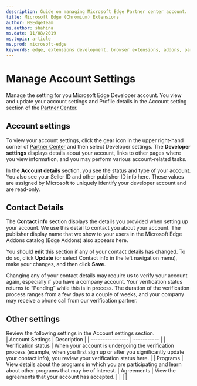 ```yaml
---
description: Guide on managing Microsoft Edge Partner center account.
title: Microsoft Edge (Chromium) Extensions
author: MSEdgeTeam
ms.author: shahina
ms.date: 11/08/2019
ms.topic: article
ms.prod: microsoft-edge
keywords: edge, extensions development, browser extensions, addons, partner center, developer
---
```


# Manage Account Settings  

Manage the setting for you Microsoft Edge Developer account.  You view and update your account settings and Profile details in the Account setting section of the [Partner Center](https://go.microsoft.com/fwlink/?linkid=2099798).  

## Account settings  

To view your account settings, click the gear icon in the upper right-hand corner of [Partner Center](https://go.microsoft.com/fwlink/?linkid=2099798) and then select Developer settings.  The **Developer settings** displays details about your account, links to other pages where you view information, and you may perform various account-related tasks.  
 
In the **Account details** section, you see the status and type of your account.  You also see your Seller ID and other publisher ID info here.  These values are assigned by Microsoft to uniquely identify your developer account and are read-only.  

## Contact Details  

The **Contact info** section displays the details you provided when setting up your account.  We use this detail to contact you about your account.  The publisher display name that we show to your users in the Microsoft Edge Addons catalog (Edge Addons) also appears here.  
  
You should **edit** this section if any of your contact details has changed. To do so, click **Update** (or select Contact info in the left navigation menu), make your changes, and then click **Save**.  

Changing any of your contact details may require us to verify your account again, especially if you have a company account.  Your verification status returns to “Pending” while this is in process.  The duration of the verification process ranges from a few days to a couple of weeks, and your company may receive a phone call from our verification partner.  

## Other settings 

Review the following settings in the Account settings section.  
| Account Settings | Description |
| ---------------- | ----------- |
| Verification status | When your account is undergoing the verification process (example, when you first sign up or after you significantly update your contact info), you review your verification status here. |
| Programs | View details about the programs in which you are participating and learn about other programs that may be of interest. | Agreements | View the agreements that your account has accepted. |
|  |  |
